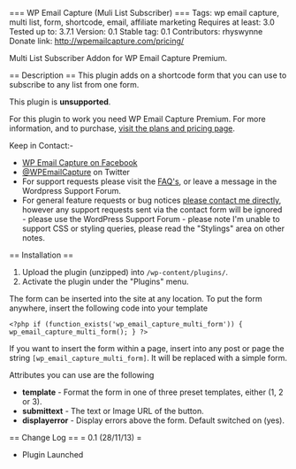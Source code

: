 === WP Email Capture (Muli List Subscriber) ===
Tags: wp email capture, multi list, form, shortcode, email, affiliate marketing
Requires at least: 3.0
Tested up to: 3.7.1
Version: 0.1
Stable tag: 0.1
Contributors: rhyswynne
Donate link: http://wpemailcapture.com/pricing/

Multi List Subscriber Addon for WP Email Capture Premium.

== Description ==
This plugin adds on a shortcode form that you can use to subscribe to any list from one form.

This plugin is **unsupported**.

For this plugin to work you need WP Email Capture Premium. For more information, and to purchase, [visit the plans and pricing page](http://wpemailcapture.com/pricing/).

Keep in Contact:-

* [WP Email Capture on Facebook](http://www.facebook.com/wpemailcapture)
* [@WPEmailCapture](http://www.twitter.com/wpemailcapture) on Twitter
* For support requests please visit the [FAQ's](http://wpemailcapture.com/free-plugin/frequently-asked-questions/), or leave a message in the Wordpress Support Forum. 
* For general feature requests or bug notices [please contact me directly](http://wpemailcapture.com/contact/), however any support requests sent via the contact form will be ignored - please use the WordPress Support Forum - please note I'm unable to support CSS or styling queries, please read the "Stylings" area on other notes.

== Installation ==
1. Upload the plugin (unzipped) into `/wp-content/plugins/`.
2. Activate the plugin under the "Plugins" menu.

The form can be inserted into the site at any location. To put the form anywhere, insert the following code into your template

`<?php if (function_exists('wp_email_capture_multi_form')) { wp_email_capture_multi_form(); } ?>` 

If you want to insert the form within a page, insert into any post or page the string `[wp_email_capture_multi_form]`. It will be replaced with a simple form.

Attributes you can use are the following

* **template** - Format the form in one of three preset templates, either (1, 2 or 3).
* **submittext** - The text or Image URL of the button.
* **displayerror** - Display errors above the form. Default switched on (yes).

== Change Log ==
= 0.1 (28/11/13) =
* Plugin Launched